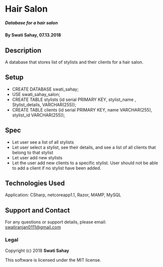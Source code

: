 # Hair Salon
##### Database for a hair salon

#### By Swati Sahay, 07.13.2018

## Description

A database that stores list of stylists and their clients for a hair salon.

## Setup

* CREATE DATABASE swati_sahay;
* USE swati_sahay_salon;
* CREATE TABLE stylists (id serial PRIMARY KEY, stylist_name , Stylist_details, VARCHAR(255));
* CREATE TABLE clients (id serial PRIMARY KEY, name VARCHAR(255), stylist_id VARCHAR(255));

## Spec

* Let user see a list of all stylists
* Let user select a stylist, see their details, and see a list of all clients that belong to that stylist
* Let user add new stylists
* Let the user add new clients to a specific stylist. User should not be able to add a client if no stylist have been added.

## Technologies Used

Application: CSharp, netcoreapp1.1, Razor, MAMP, MySQL

## Support and Contact

For any questions or support details, please email:
swatiranjan0111@gmail.com



### Legal

Copyright (c) 2018 **Swati Sahay**

This software is licensed under the MIT license.
